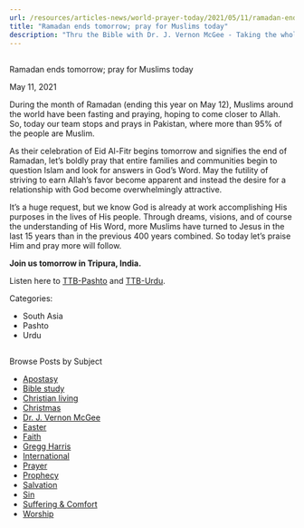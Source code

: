 ```yaml
---
url: /resources/articles-news/world-prayer-today/2021/05/11/ramadan-ends-tomorrow-pray-for-muslims-today
title: "Ramadan ends tomorrow; pray for Muslims today"
description: "Thru the Bible with Dr. J. Vernon McGee - Taking the whole Word to the whole world"
---
```







## 
 Ramadan ends tomorrow; pray for Muslims today


May 11, 2021
![]()




During the month of Ramadan (ending this year on May 12), Muslims around the world have been fasting and praying, hoping to come closer to Allah. So, today our team stops and prays in Pakistan, where more than 95% of the people are Muslim.

As their celebration of Eid Al-Fitr begins tomorrow and signifies the end of Ramadan, let’s boldly pray that entire families and communities begin to question Islam and look for answers in God’s Word. May the futility of striving to earn Allah’s favor become apparent and instead the desire for a relationship with God become overwhelmingly attractive. 

It’s a huge request, but we know God is already at work accomplishing His purposes in the lives of His people. Through dreams, visions, and of course the understanding of His Word, more Muslims have turned to Jesus in the last 15 years than in the previous 400 years combined. So today let’s praise Him and pray more will follow.

**Join us tomorrow in Tripura, India.**

Listen here to [TTB-Pashto](https://ttb.twr.org/home/day,0437/language,PBT) and [TTB-Urdu](https://ttb.twr.org/home/day,0440/language,URD).



Categories: 


* South Asia
* Pashto
* Urdu









## 
 Browse Posts by Subject


* [Apostasy](/resources/articles-news/-in-tags/tags/Apostasy)
* [Bible study](/resources/articles-news/-in-tags/tags/Bible-study)
* [Christian living](/resources/articles-news/-in-tags/tags/Christian-living)
* [Christmas](/resources/articles-news/-in-tags/tags/Christmas)
* [Dr. J. Vernon McGee](/resources/articles-news/-in-tags/tags/Dr-J-Vernon-McGee)
* [Easter](/resources/articles-news/-in-tags/tags/easter)
* [Faith](/resources/articles-news/-in-tags/tags/Faith)
* [Gregg Harris](/resources/articles-news/-in-tags/tags/Gregg-Harris)
* [International](/resources/articles-news/-in-tags/tags/International)
* [Prayer](/resources/articles-news/-in-tags/tags/prayer)
* [Prophecy](/resources/articles-news/-in-tags/tags/Prophecy)
* [Salvation](/resources/articles-news/-in-tags/tags/Salvation)
* [Sin](/resources/articles-news/-in-tags/tags/sin)
* [Suffering & Comfort](/resources/articles-news/-in-tags/tags/Suffering-Comfort)
* [Worship](/resources/articles-news/-in-tags/tags/worship)






